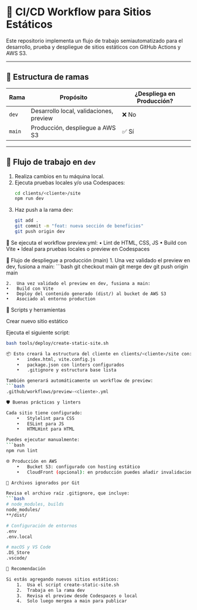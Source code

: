 # 🚀 CI/CD Workflow para Sitios Estáticos

Este repositorio implementa un flujo de trabajo semiautomatizado para el desarrollo, prueba y despliegue de sitios estáticos con GitHub Actions y AWS S3.

---

## 🔀 Estructura de ramas

| Rama  | Propósito                               | ¿Despliega en Producción? |
|-------|------------------------------------------|----------------------------|
| `dev` | Desarrollo local, validaciones, preview | ❌ No                     |
| `main`| Producción, despliegue a AWS S3         | ✅ Sí                     |

---

## 🧪 Flujo de trabajo en `dev`

1. Realiza cambios en tu máquina local.
2. Ejecuta pruebas locales y/o usa Codespaces:
   ```bash
   cd clients/<cliente>/site
   npm run dev
3. Haz push a la rama dev:
    ```bash
    git add .
    git commit -m "feat: nueva sección de beneficios"
    git push origin dev


🔧 Se ejecuta el workflow preview.yml:
	•	Lint de HTML, CSS, JS
	•	Build con Vite
	•	Ideal para pruebas locales o preview en Codespaces

🚀 Flujo de despliegue a producción (main)
	1.	Una vez validado el preview en dev, fusiona a main:
    ```bash
    git checkout main
    git merge dev
    git push origin main
    
    2.	Una vez validado el preview en dev, fusiona a main:
    •	Build con Vite
	•	Deploy del contenido generado (dist/) al bucket de AWS S3
	•	Asociado al entorno production

🧰 Scripts y herramientas

Crear nuevo sitio estático

Ejecuta el siguiente script:
```bash
bash tools/deploy/create-static-site.sh

📦 Esto creará la estructura del cliente en clients/<cliente>/site con:
	•	index.html, vite.config.js
	•	package.json con linters configurados
	•	.gitignore y estructura base lista

También generará automáticamente un workflow de preview:
```bash
.github/workflows/preview-<cliente>.yml

🛡️ Buenas prácticas y linters

Cada sitio tiene configurado:
	•	Stylelint para CSS
	•	ESLint para JS
	•	HTMLHint para HTML

Puedes ejecutar manualmente:
```bash
npm run lint

🌐 Producción en AWS
	•	Bucket S3: configurado con hosting estático
	•	CloudFront (opcional): en producción puedes añadir invalidaciones si necesitas manejo de caché más fino.

🧼 Archivos ignorados por Git

Revisa el archivo raíz .gitignore, que incluye:
```bash
# node_modules, builds
node_modules/
**/dist/

# Configuración de entornos
.env
.env.local

# macOS y VS Code
.DS_Store
.vscode/

📌 Recomendación

Si estás agregando nuevos sitios estáticos:
	1.	Usa el script create-static-site.sh
	2.	Trabaja en la rama dev
	3.	Revisa el preview desde Codespaces o local
	4.	Solo luego mergea a main para publicar
